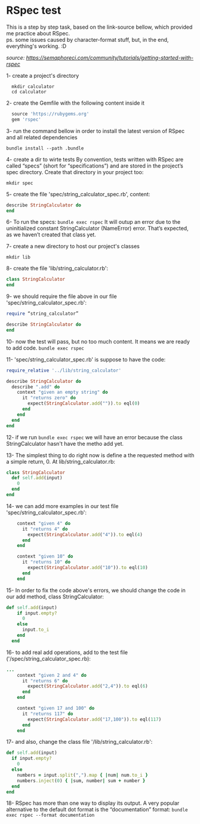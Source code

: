 # RSpec test 
This is a step by step task, based on the link-source bellow, which provided me practice about RSpec.  
ps. some issues caused by character-format stuff, but, in the end, everything's working. :D

*source: https://semaphoreci.com/community/tutorials/getting-started-with-rspec*


1- create a project's directory
```
  mkdir calculator
  cd calculator
```


2- create the Gemfile with the following content inside it
```ruby
  source 'https://rubygems.org'
  gem 'rspec'
```


3- run the command bellow in order to install the latest version of RSpec and all related dependencies
```
bundle install --path .bundle
```


4- create a dir to wirte tests 
By convention, tests written with RSpec are called “specs” (short for “specifications”) and are stored in the project’s spec directory.
Create that directory in your project too:
```
mkdir spec
```


5- create the file 'spec/string_calculator_spec.rb', content:
```ruby
describe StringCalculator do
end
```


6- To run the specs:
`bundle exec rspec`
It will outup an error due to the uninitialized constant StringCalculator (NameError) error. That’s expected, as we haven’t created that class yet.


7- create a new directory to host our project's classes
```
mkdir lib
```


8- create the file 'lib/string_calculator.rb':
```ruby
class StringCalculator
end
```


9- we should require the file above in our file 'spec/string_calculator_spec.rb':
```ruby
require “string_calculator”

describe StringCalculator do
end
```


10- now the test will pass, but no too much content. It means we are ready to add code.
`bundle exec rspec`


11- 'spec/string_calculator_spec.rb' is suppose to have the code:
```ruby
require_relative '../lib/string_calculator'

describe StringCalculator do
  describe ".add" do
    context "given an empty string" do
      it "returns zero" do
        expect(StringCalculator.add("")).to eql(0)
      end
    end
  end
end
```


12- if we run `bundle exec rspec` we will have an error because the class StringCalculator hasn't have the metho add yet.


13- The simplest thing to do right now is define a the requested method with a simple return, 0.
At lib/string_calculator.rb:
```ruby
class StringCalculator
  def self.add(input)
    0
  end
end
```


14- we can add more examples in our test file 'spec/string_calculator_spec.rb':
```ruby
    context "given 4" do
      it "returns 4" do
        expect(StringCalculator.add("4")).to eql(4)
      end
    end

    context "given 10" do
      it "returns 10" do
        expect(StringCalculator.add("10")).to eql(10)
      end
    end
```


15- In order to fix the code above's errors, we should change the code in our add method, class StringCalculator:
```ruby
def self.add(input)
    if input.empty?
      0
    else
      input.to_i
    end
  end
```


16- to add real add operations, add to the test file ('/spec/string_calculator_spec.rb):
```ruby
...
    context "given 2 and 4" do
      it "returns 6" do
        expect(StringCalculator.add("2,4")).to eql(6)
      end
    end

    context "given 17 and 100" do
      it "returns 117" do
        expect(StringCalculator.add("17,100")).to eql(117)
      end
    end
```


17- and also, change the class file '/lib/string_calculator.rb':
```ruby
def self.add(input)
  if input.empty?
    0
  else
    numbers = input.split(",").map { |num| num.to_i }
    numbers.inject(0) { |sum, number| sum + number }
  end
end
```


18- RSpec has more than one way to display its output. A very popular alternative to the default dot format is the “documentation” format:
`bundle exec rspec --format documentation`

